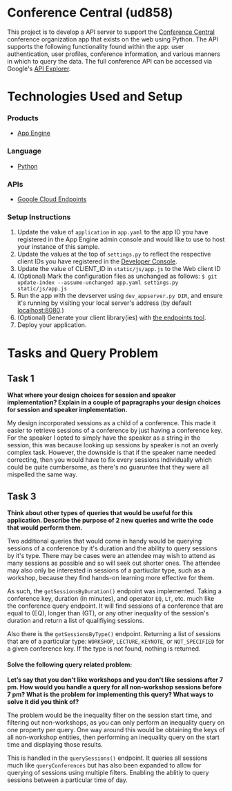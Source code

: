 # Conference Central (ud858)

This project is to develop a API server to support the [Conference Central][7] 
conference organization app that exists on the web using Python. The API supports
the following functionality found within the app: user authentication, user 
profiles, conference information, and various manners in which to query the data.
The full conference API can be accessed via Google's [API Explorer][8].

# Technologies Used and Setup
### Products
- [App Engine][1]

### Language
- [Python][2]

### APIs
- [Google Cloud Endpoints][3]

### Setup Instructions
1. Update the value of `application` in `app.yaml` to the app ID you
   have registered in the App Engine admin console and would like to use to host
   your instance of this sample.
1. Update the values at the top of `settings.py` to
   reflect the respective client IDs you have registered in the
   [Developer Console][4].
1. Update the value of CLIENT_ID in `static/js/app.js` to the Web client ID
1. (Optional) Mark the configuration files as unchanged as follows:
   `$ git update-index --assume-unchanged app.yaml settings.py static/js/app.js`
1. Run the app with the devserver using `dev_appserver.py DIR`, and ensure it's running by visiting your local server's address (by default [localhost:8080][5].)
1. (Optional) Generate your client library(ies) with [the endpoints tool][6].
1. Deploy your application.


# Tasks and Query Problem
## Task 1
**What where your design choices for session and speaker implementation?
Explain in a couple of papragraphs your design choices for session and speaker 
implementation.**

My design incorporated sessions as a child of a conference. This made it easier
to retrieve sessions of a conference by just having a conference key.  For the 
speaker I opted to simply have the speaker as a string in the session, this was
because looking up sessions by speaker is not an overly complex task.  However,
the downside is that if the speaker name needed correcting, then you would have
to fix every sessions individually which could be quite cumbersome, as there's
no guaruntee that they were all mispelled the same way.


## Task 3
**Think about other types of queries that would be useful for this application.
Describe the purpose of 2 new queries and write the code that would perform them.**

Two additional queries that would come in handy would be querying sessions of a
conference by it's duration and the ability to query sessions by it's type.
There may be cases were an attendee may wish to attend as many sessions as
possible and so will seek out shorter ones.  The attendee may also only be
interested in sessions of a partiuclar type, such as a workshop, because they
find hands-on learning more effective for them.

As such, the `getSessionsByDuration()` endpoint was implemented.  Taking a
conference key, duration (in minutes), and operator `EQ`, `LT`, etc. much like
the conference query endpoint.  It will find sessions of a conference that are
equal to (EQ), longer than (GT), or any other inequality of the session's
duration and return a list of qualifiying sessions.

Also there is the `getSessionsByType()` endpoint. Returning a list of sessions
that are of a particular type: `WORKSHOP`, `LECTURE`, `KEYNOTE`, or
`NOT_SPECIFIED` for a given conference key.  If the type is not found, nothing
is returned.


#### Solve the following query related problem:

**Let’s say that you don't like workshops and you don't like sessions after 7 pm.
How would you handle a query for all non-workshop sessions before 7 pm? What is
the problem for implementing this query? What ways to solve it did you think of?**

The problem would be the inequality filter on the session start time, and
filtering out non-workshops, as you can only perform an inequality query on one
property per query. One way around this would be obtaining the keys of all
non-workshop entities, then performing an inequality query on the start time and
displaying those results.

This is handled in the `querySessions()` endpoint. It queries all sessions much
like `queryConferences` but has also been expanded to
allow for querying of sessions using multiple filters. Enabling the ablitiy to 
query sessions between a particular time of day.


[1]: https://developers.google.com/appengine
[2]: http://python.org
[3]: https://developers.google.com/appengine/docs/python/endpoints/
[4]: https://console.developers.google.com/
[5]: https://localhost:8080/
[6]: https://developers.google.com/appengine/docs/python/endpoints/endpoints_tool
[7]: https://und-crewe-0001.appspot.com/
[8]: https://und-crewe-0001.appspot.com/_ah/api/explorer